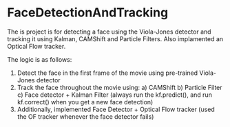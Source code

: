 # FaceDetectionAndTracking

The is project is for detecting a face using the Viola-Jones detector and tracking it using Kalman, 
CAMShift and Particle Filters. Also implamented an Optical Flow tracker.

The logic is as follows:
 1. Detect the face in the first frame of the movie using pre-trained Viola-Jones detector
 2. Track the face throughout the movie using:
    a) CAMShift
    b) Particle Filter
    c) Face detector + Kalman Filter (always run the kf.predict(), and run kf.correct() when you get a new face detection)
 3. Additionally, implemented Face Detector + Optical Flow tracker (used the OF tracker whenever the face detector fails)
